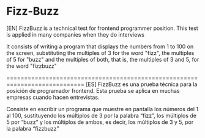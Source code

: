 # Fizz-Buzz

 [EN] FizzBuzz is a technical test for frontend programmer position. This test is applied in many companies when they do interviews

 It consists of writing a program that displays the numbers from 1 to 100 on the screen, substituting the multiples of 3 for the word "fizz", the multiples of 5 for "buzz" and the multiples of both, that is, the multiples of 3 and 5, for the word "fizzbuzz"

============================================================================
 [ES] FizzBuzz es una prueba técnica para la posición de programador frontend. Esta prueba se aplica en muchas empresas cuando hacen entrevistas.

 Consiste en escribir un programa que muestre en pantalla los números del 1 al 100, sustituyendo los múltiplos de 3 por la palabra “fizz”, los múltiplos de 5 por “buzz” y los múltiplos de ambos, es decir, los múltiplos de 3 y 5, por la palabra “fizzbuzz”